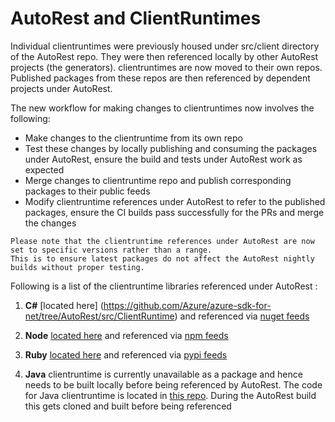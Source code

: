 # AutoRest and ClientRuntimes
Individual clientruntimes were previously housed under src/client directory of the AutoRest repo. 
They were then referenced locally by other AutoRest projects (the generators). clientruntimes are now moved to their own repos.
Published packages from these repos are then referenced by dependent projects under AutoRest.

The new workflow for making changes to clientruntimes now involves the following:
- Make changes to the clientruntime from its own repo 
- Test these changes by locally publishing and consuming the packages under AutoRest, ensure the build and tests under AutoRest work as expected 
- Merge changes to clientruntime repo and publish corresponding packages to their public feeds
- Modify clientruntime references under AutoRest to refer to the published packages, ensure the CI builds pass successfully for the PRs and merge the changes

```
Please note that the clientruntime references under AutoRest are now set to specific versions rather than a range. 
This is to ensure latest packages do not affect the AutoRest nightly builds without proper testing.
```



Following is a list of the clientruntime libraries referenced under AutoRest :

1. **C#** [located here] 
    (https://github.com/Azure/azure-sdk-for-net/tree/AutoRest/src/ClientRuntime)
    and referenced via [nuget feeds](https://www.nuget.org/packages/Microsoft.Rest.ClientRuntime/)

2. **Node** [located here](https://github.com/Azure/azure-sdk-for-node/tree/master/runtime) and referenced via [npm feeds](https://www.npmjs.com/package/ms-rest)

4. **Ruby** [located here](https://github.com/Azure/azure-sdk-for-ruby/tree/master/runtime) and referenced via [pypi feeds](https://pypi.python.org/pypi/msrest)

3. **Java** clientruntime is currently unavailable as a package and hence needs to be built locally before being referenced by AutoRest. The code for Java clientruntime is located in [this repo](https://github.com/Azure/autorest-clientruntime-for-java).
    During the AutoRest build this gets cloned and built before being referenced
